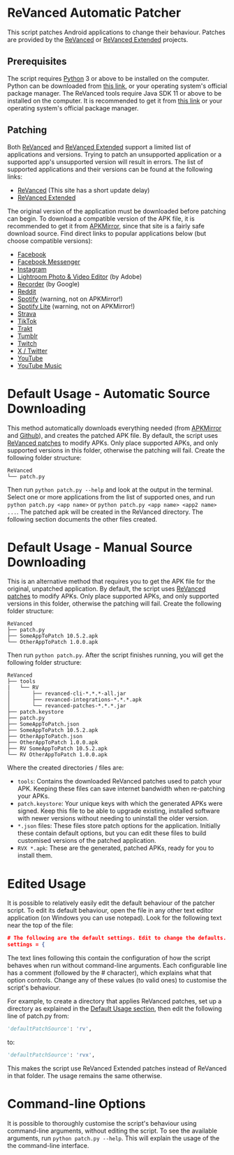 # ReVanced Automatic Patcher
This script patches Android applications to change their behaviour. Patches are provided by the [ReVanced](https://github.com/revanced/revanced-patches) or [ReVanced Extended](https://github.com/inotia00/revanced-patches) projects.

## Prerequisites
The script requires [Python](https://en.wikipedia.org/wiki/Python_(programming_language)) 3 or above to be installed on the computer. Python can be downloaded from [this link](https://www.python.org/downloads), or your operating system's official package manager. The ReVanced tools require Java SDK 11 or above to be installed on the computer. It is recommended to get it from [this link](https://www.azul.com/downloads/?package=jdk#zulu) or your operating system's official package manager.

## Patching
Both [ReVanced](https://github.com/ReVanced) and [ReVanced Extended](https://github.com/inotia00/) support a limited list of applications and versions. Trying to patch an unsupported application or a supported app's unsupported version will result in errors. The list of supported applications and their versions can be found at the following links:

* [ReVanced](https://revanced.app/patches) (This site has a short update delay)
* [ReVanced Extended](https://github.com/inotia00/revanced-patches#readme)

The original version of the application must be downloaded before patching can begin. To download a compatible version of the APK file, it is recommended to get it from [APKMirror](https://www.apkmirror.com/), since that site is a fairly safe download source. Find direct links to popular applications below (but choose compatible versions):

* [Facebook](https://www.apkmirror.com/apk/facebook-2/facebook/)
* [Facebook Messenger](https://www.apkmirror.com/apk/facebook-2/messenger/)
* [Instagram](https://www.apkmirror.com/apk/instagram/instagram-instagram/)
* [Lightroom Photo & Video Editor](https://www.apkmirror.com/apk/adobe/lightroom/) (by Adobe)
* [Recorder](https://www.apkmirror.com/apk/google-inc/google-recorder/) (by Google)
* [Reddit](https://www.apkmirror.com/apk/redditinc/reddit/)
* [Spotify](https://apkpure.com/spotify-music-and-podcasts-for-android/com.spotify.music) (warning, not on APKMirror!)
* [Spotify Lite](https://apkpure.com/spotify-lite/com.spotify.lite) (warning, not on APKMirror!)
* [Strava](https://www.apkmirror.com/apk/strava-inc/strava-running-and-cycling-gps/)
* [TikTok](https://www.apkmirror.com/apk/tiktok-pte-ltd/tik-tok/)
* [Trakt](https://www.apkmirror.com/apk/trakt/trakt/)
* [Tumblr](https://www.apkmirror.com/apk/tumblr-inc/tumblr/)
* [Twitch](https://www.apkmirror.com/apk/twitch-interactive-inc/twitch/)
* [X / Twitter](https://www.apkmirror.com/apk/x-corp/twitter/)
* [YouTube](https://www.apkmirror.com/apk/google-inc/youtube/)
* [YouTube Music](https://www.apkmirror.com/apk/google-inc/youtube-music/)

# Default Usage - Automatic Source Downloading
This method automatically downloads everything needed (from [APKMirror](https://www.apkmirror.com) and [Github](https://github.com)), and creates the patched APK file. By default, the script uses [ReVanced patches](https://github.com/ReVanced/revanced-patches) to modify APKs. Only place supported APKs, and only supported versions in this folder, otherwise the patching will fail. Create the following folder structure:

```
ReVanced
└── patch.py
```

Then run `python patch.py --help` and look at the output in the terminal. Select one or more applications from the list of supported ones, and run `python patch.py <app name>` or `python patch.py <app name> <app2 name> ...`. The patched apk will be created in the ReVanced directory. The following section documents the other files created.

# Default Usage - Manual Source Downloading
This is an alternative method that requires you to get the APK file for the original, unpatched application. By default, the script uses [ReVanced patches](https://github.com/ReVanced/revanced-patches) to modify APKs. Only place supported APKs, and only supported versions in this folder, otherwise the patching will fail. Create the following folder structure:

```
ReVanced
├── patch.py
├── SomeAppToPatch 10.5.2.apk
└── OtherAppToPatch 1.0.0.apk
```

Then run `python patch.py`. After the script finishes running, you will get the following folder structure:

```
ReVanced
├── tools
|   └── RV
│       ├── revanced-cli-*.*.*-all.jar
│       ├── revanced-integrations-*.*.*.apk
│       └── revanced-patches-*.*.*.jar
├── patch.keystore
├── patch.py
├── SomeAppToPatch.json
├── SomeAppToPatch 10.5.2.apk
├── OtherAppToPatch.json
├── OtherAppToPatch 1.0.0.apk
├── RV SomeAppToPatch 10.5.2.apk
└── RV OtherAppToPatch 1.0.0.apk
```

Where the created directories / files are:

* `tools`: Contains the downloaded ReVanced patches used to patch your APK. Keeping these files can save internet bandwidth when re-patching your APKs.
* `patch.keystore`: Your unique keys with which the generated APKs were signed. Keep this file to be able to upgrade existing, installed software with newer versions without needing to uninstall the older version.
* `*.json` files: These files store patch options for the application. Initially these contain default options, but you can edit these files to build customised versions of the patched application.
* `RVX *.apk`: These are the generated, patched APKs, ready for you to install them.

# Edited Usage

It is possible to relatively easily edit the default behaviour of the patcher script. To edit its default behaviour, open the file in any other text editor application (on Windows you can use notepad). Look for the following text near the top of the file:

```json
# The following are the default settings. Edit to change the defaults.
settings = {
```

The text lines following this contain the configuration of how the script behaves when run without command-line arguments. Each configurable line has a comment (followed by the # character), which explains what that option controls. Change any of these values (to valid ones) to customise the script's behaviour.

For example, to create a directory that applies ReVanced patches, set up a directory as explained in the [Default Usage section](#default-usage), then edit the following line of patch.py from:

```py
'defaultPatchSource': 'rv',
```

to:

```py
'defaultPatchSource': 'rvx',
```

This makes the script use ReVanced Extended patches instead of ReVanced in that folder. The usage remains the same otherwise.

# Command-line Options

It is possible to thoroughly customise the script's behaviour using command-line arguments, without editing the script. To see the available arguments, run `python patch.py --help`. This will explain the usage of the the command-line interface.
